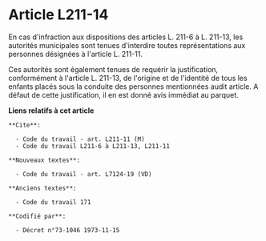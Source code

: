 # Article L211-14

En cas d'infraction aux dispositions des articles L. 211-6 à L. 211-13, les autorités municipales sont tenues d'interdire
toutes représentations aux personnes désignées à l'article L. 211-11.

Ces autorités sont également tenues de requérir la justification, conformément à l'article L. 211-13, de l'origine et de
l'identité de tous les enfants placés sous la conduite des personnes mentionnées audit article. A défaut de cette
justification, il en est donné avis immédiat au parquet.

**Liens relatifs à cet article**

	**Cite**:

	  - Code du travail - art. L211-11 (M)
	  - Code du travail L211-6 à L211-13, L211-11

	**Nouveaux textes**:

	  - Code du travail - art. L7124-19 (VD)

	**Anciens textes**:

	  - Code du travail 171

	**Codifié par**:

	  - Décret n°73-1046 1973-11-15

